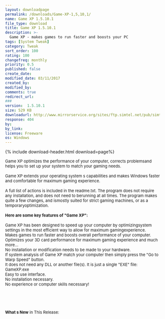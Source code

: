 ```yaml
---
layout: downloadpage
permalink: /downloads/Game-XP-1,5,10,1/
name: Game XP 1.5.10.1
file_type: download
title: Game XP 1.5.10.1
description: >-
  Game XP - makes games to run faster and boosts your PC
tags: [System Tweak]
category: Tweak
sort_order: 100
rating: 100
changefreq: monthly
priority: 0.5
published: false
create_date: 
modified_date: 03/11/2017
created_by: 
modified_by: 
comments: true
redirect_url: 
### 
version:  1.5.10.1
size: 529 KB
downloadurl: http://www.mirrorservice.org/sites/ftp.simtel.net/pub/simtelnet/winxp/desktop/GameXP.zip
response: 404
by: 
by_link: 
license: Freeware
os: Windows
---
```


{% include download-header.html download=page%}

<p style="fix-download-text !important">
<p><font size="2"><p>Game XP optimizes the performance of your computer, corrects problemsand helps you to set up your system to match your gaming needs. <br />
<br />
Game XP extends your operating system s capabilities and makes Windows faster and comfortable for maximum gaming experience.<br />
<br />
A full list of actions is included in the readme.txt. The program does not require any installation, and does not need to berunning at all times. The program makes quite a few changes, and ismostly suited for strict gaming machines, or as a temporaryoptimization. <br />
<br />
<span><strong>Here are some key features of "Game XP":</strong></span><br />
<br />
Game XP has been designed to speed up your computer by optimizingsystem settings in the most efficient way to allow for maximum gamingexperience. <br />
Makes games to run faster and boosts overall performance of your computer. <br />
Optimizes your 3D card performance for maximum gaming experience and much more... <br />
No installation or modification needs to be made to your hardware. <br />
If system analysis of Game XP match your computer then simply press the "Go to Warp Speed" button. <br />
It does not need any DLL or another file(s). It is just a single "EXE" file: GameXP.exe <br />
Easy to use interface. <br />
No installation necessary. <br />
No experience or computer skills necessary!</p>
<!-- google_ad_section_end -->
<p>&#160;</p>
<div class="celltext_big"><br />
<br />
<strong>What s New</strong> in This Release:</div></p></p>
